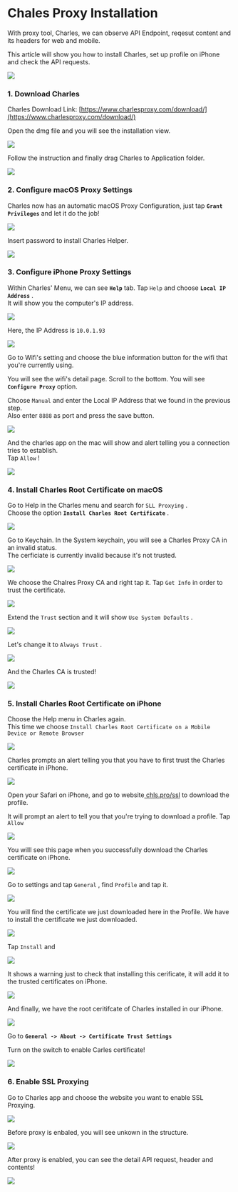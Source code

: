 # Chales Proxy Installation

With proxy tool, Charles, we can observe API Endpoint, reqesut content and its headers for web and mobile.

This article will show you how to install Charles, set up profile on iPhone and check the API requests.

![](.gitbook/assets/image%20%2822%29.png)

### 1. Download Charles

Charles Download Link: [https://www.charlesproxy.com/download/](https://www.charlesproxy.com/download/)

Open the dmg file and you will see the installation view.

![](.gitbook/assets/image%20%287%29.png)

Follow the instruction and finally drag Charles to Application folder.

![](.gitbook/assets/image%20%2819%29.png)

### 2. Configure macOS Proxy Settings

Charles now has an automatic macOS Proxy Configuration, just tap **`Grant Privileges`** and let it do the job!

![](.gitbook/assets/image%20%2823%29.png)

Insert password to install Charles Helper.

![](.gitbook/assets/image%20%2825%29.png)

### 3. Configure iPhone Proxy Settings

Within Charles' Menu, we can see **`Help`** tab. Tap `Help` and choose **`Local IP Address`** .  
It will show you the computer's IP address.

![](.gitbook/assets/image%20%2826%29.png)

Here, the IP Address is `10.0.1.93`

![](.gitbook/assets/image%20%2811%29.png)

Go to Wifi's setting and choose the blue information button for the wifi that you're currently using.

You will see the wifi's detail page. Scroll to the bottom. You will see **`Configure Proxy`** option.

Choose `Manual` and enter the Local IP Address that we found in the previous step.  
Also enter `8888` as port and press the save button.

![](.gitbook/assets/img_fb8632bbe3a6-1.jpeg)

And the charles app on the mac will show and alert telling you a connection tries to establish.  
Tap `Allow` !

![](.gitbook/assets/image%20%2830%29.png)

### 4. Install Charles Root Certificate on macOS

Go to Help in the Charles menu and search for `SLL Proxying` .  
Choose the option **`Install Charles Root Certificate`** .

![](.gitbook/assets/image%20%284%29.png)

Go to Keychain. In the System keychain, you will see a Charles Proxy CA in an invalid status.  
The cerficiate is currently invalid because it's not trusted.

![](.gitbook/assets/image%20%2827%29.png)

We choose the Chalres Proxy CA and right tap it. Tap `Get Info` in order to trust the certificate.

![](.gitbook/assets/image%20%2824%29.png)

Extend the `Trust` section and it will show `Use System Defaults` .

![](.gitbook/assets/image.png)

Let's change it to `Always Trust` .

![](.gitbook/assets/image%20%2837%29.png)

And the Charles CA is trusted!

![](.gitbook/assets/image%20%286%29.png)

### 5. Install Charles Root Certificate on iPhone

Choose the Help menu in Charles again.  
This time we choose `Install Charles Root Certificate on a Mobile Device or Remote Browser`

![](.gitbook/assets/image%20%2831%29.png)

Charles prompts an alert telling you that you have to first trust the Charles certificate in iPhone.

![](.gitbook/assets/image%20%281%29.png)

Open your Safari on iPhone, and go to website[ chls.pro/ssl](http://chls.pro/ssl) to download the profile.

It will prompt an alert to tell you that you're trying to download a profile. Tap `Allow`

![](.gitbook/assets/img_1763.png)

You willl see this page when you successfully download the Charles certificate on iPhone.

![](.gitbook/assets/img_1764.png)

Go to settings and tap `General` , find `Profile` and tap it.

![](.gitbook/assets/img_1765.png)

You will find the certificate we just downloaded here in the Profile. We have to install the certificate we just downloaded. 

![](.gitbook/assets/img_1766.png)

Tap `Install` and

![](.gitbook/assets/img_1767.png)

It shows a warning just to check that installing this cerificate, it will add it to the trusted certificates on iPhone.

![](.gitbook/assets/img_1768.png)

And finally, we have the root ceritifcate of Charles installed in our iPhone.

![](.gitbook/assets/img_1769.png)

Go to **`General -> About -> Certificate Trust Settings`**

Turn on the switch to enable Carles certificate!

![](.gitbook/assets/img_1770.png)

### 6. Enable SSL Proxying

Go to Charles app and choose the website you want to enable SSL Proxying.

![](.gitbook/assets/image%20%2828%29.png)

Before proxy is enbaled, you will see unkown in the structure.

![](.gitbook/assets/image%20%2821%29.png)

After proxy is enabled, you can see the detail API request, header and contents!

![](.gitbook/assets/image%20%2833%29.png)



